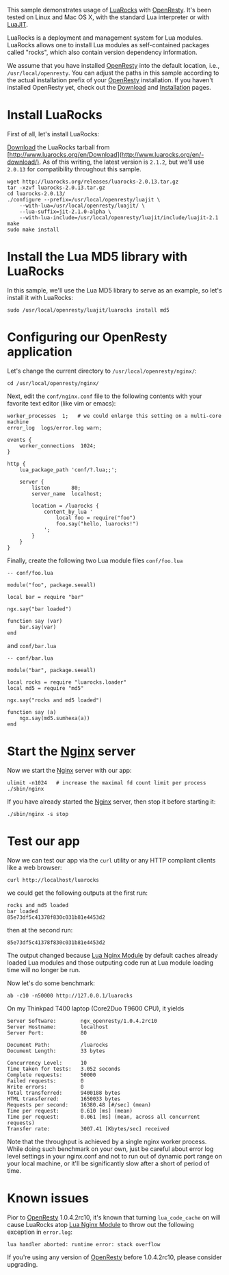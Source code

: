 <!---
    @title         Using Lua Rocks
    @creator       Yichun Zhang
    @created       2011-08-07 02:32 GMT
    @modifier      YichunZhang
    @modified      2014-01-25 17:59 GMT
    @changes       36
--->

This sample demonstrates usage of [LuaRocks](http://www.luarocks.org/) with [OpenResty](openresty/). It's been tested on Linux and Mac OS X, with the standard Lua interpreter or with [LuaJIT](luajit/).

LuaRocks is a deployment and management system for Lua modules. LuaRocks allows one to install Lua modules as self-contained packages called "rocks", which also contain version dependency  information.

We assume that you have installed [OpenResty](openresty/) into the default location, i.e., `/usr/local/openresty`. You can adjust the paths in this sample according to the actual installation prefix of your [OpenResty](openresty/) installation. If you haven't installed OpenResty yet, check out the [Download](download/) and [Installation](installation/) pages.


#  Install LuaRocks
First of all, let's install LuaRocks:

[Download](download/) the LuaRocks tarball from [http://www.luarocks.org/en/Download](http://www.luarocks.org/en/-download/). As of this writing, the latest version is `2.1.2`, but we'll use `2.0.13` for compatibility throughout this sample.

```
wget http://luarocks.org/releases/luarocks-2.0.13.tar.gz
tar -xzvf luarocks-2.0.13.tar.gz
cd luarocks-2.0.13/
./configure --prefix=/usr/local/openresty/luajit \
    --with-lua=/usr/local/openresty/luajit/ \
    --lua-suffix=jit-2.1.0-alpha \
    --with-lua-include=/usr/local/openresty/luajit/include/luajit-2.1
make
sudo make install
```


#  Install the Lua MD5 library with LuaRocks
In this sample, we'll use the Lua MD5 library to serve as an example, so let's install it with LuaRocks:

```
sudo /usr/local/openresty/luajit/luarocks install md5
```


#  Configuring our OpenResty application
Let's change the current directory to `/usr/local/openresty/nginx/`:

```
cd /usr/local/openresty/nginx/
```

Next, edit the `conf/nginx.conf` file to the following contents with your favorite text editor (like vim or emacs):

```
worker_processes  1;   # we could enlarge this setting on a multi-core machine
error_log  logs/error.log warn;

events {
    worker_connections  1024;
}

http {
    lua_package_path 'conf/?.lua;;';

    server {
        listen       80;
        server_name  localhost;

        location = /luarocks {
            content_by_lua '
                local foo = require("foo")
                foo.say("hello, luarocks!")
            ';
        }
    }
}
```

Finally, create the following two Lua module files `conf/foo.lua`

```
-- conf/foo.lua

module("foo", package.seeall)

local bar = require "bar"

ngx.say("bar loaded")

function say (var)
    bar.say(var)
end
```

and `conf/bar.lua`

```
-- conf/bar.lua

module("bar", package.seeall)

local rocks = require "luarocks.loader"
local md5 = require "md5"

ngx.say("rocks and md5 loaded")

function say (a)
    ngx.say(md5.sumhexa(a))
end
```


#  Start the [Nginx](nginx/) server
Now we start the [Nginx](nginx/) server with our app:

```
ulimit -n1024   # increase the maximal fd count limit per process
./sbin/nginx
```

If you have already started the [Nginx](nginx/) server, then stop it before starting it:

```
./sbin/nginx -s stop
```


#  Test our app
Now we can test our app via the `curl` utility or any HTTP compliant clients like a web browser:

```
curl http://localhost/luarocks
```

we could get the following outputs at the first run:

```
rocks and md5 loaded
bar loaded
85e73df5c41378f830c031b81e4453d2
```

then at the second run:

```
85e73df5c41378f830c031b81e4453d2
```

The output changed because [Lua Nginx Module](lua-nginx-module/) by default caches already loaded Lua modules and those outputing code run at Lua module loading time will no longer be run.

Now let's do some benchmark:

```
ab -c10 -n50000 http://127.0.0.1/luarocks
```

On my Thinkpad T400 laptop (Core2Duo T9600 CPU), it yields

```
Server Software:        ngx_openresty/1.0.4.2rc10
Server Hostname:        localhost
Server Port:            80

Document Path:          /luarocks
Document Length:        33 bytes

Concurrency Level:      10
Time taken for tests:   3.052 seconds
Complete requests:      50000
Failed requests:        0
Write errors:           0
Total transferred:      9400188 bytes
HTML transferred:       1650033 bytes
Requests per second:    16380.48 [#/sec] (mean)
Time per request:       0.610 [ms] (mean)
Time per request:       0.061 [ms] (mean, across all concurrent requests)
Transfer rate:          3007.41 [Kbytes/sec] received
```

Note that the throughput is achieved by a single nginx worker process. While doing such benchmark on your own, just be careful about error log level settings in your nginx.conf and not to run out of dynamic port range on your local machine, or it'll be significantly slow after a short of period of time.

#  Known issues
Pior to [OpenResty](openresty/) 1.0.4.2rc10, it's known that turning `lua_code_cache` on will cause LuaRocks atop [Lua Nginx Module](lua-nginx-module/) to throw out the following exception in `error.log`:

```
lua handler aborted: runtime error: stack overflow
```

If you're using any version of [OpenResty](openresty/) before 1.0.4.2rc10, please consider upgrading.
